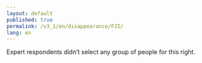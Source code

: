 ```yaml
---
layout: default
published: true
permalink: /v3_1/en/disappearance/FJI/
lang: en
---
```

Expert respondents didn’t select any group of people for this right.
